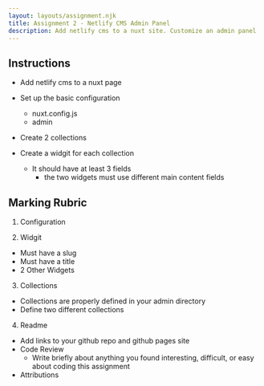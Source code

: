 ```yaml
---
layout: layouts/assignment.njk
title: Assignment 2 - Netlify CMS Admin Panel 
description: Add netlify cms to a nuxt site. Customize an admin panel
---
```


## Instructions
- Add netlify cms to a nuxt page
- Set up the basic configuration
  - nuxt.config.js
  - admin

- Create 2 collections
- Create a widgit for each collection
  - It should have at least 3 fields
    - the two widgets must use different main content fields
## Marking Rubric

1. Configuration

2. Widgit
- Must have a slug
- Must have a title
- 2 Other Widgets

3. Collections
- Collections are properly defined in your admin directory 
- Define two different collections

4. Readme
- Add links to your github repo and github pages site
- Code Review
  - Write briefly about anything you found interesting, difficult, or easy about coding this assignment
- Attributions
